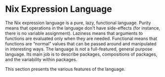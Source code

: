# Nix Expression Language

The Nix expression language is a pure, lazy, functional language. Purity
means that operations in the language don't have side-effects (for
instance, there is no variable assignment). Laziness means that
arguments to functions are evaluated only when they are needed.
Functional means that functions are “normal” values that can be passed
around and manipulated in interesting ways. The language is not a
full-featured, general purpose language. Its main job is to describe
packages, compositions of packages, and the variability within packages.

This section presents the various features of the language.
